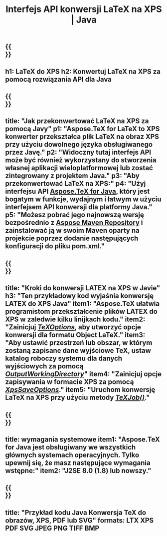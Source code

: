 ﻿---
translation: true
template: /_templates/_conversion-child-java.md
title: Interfejs API konwersji LaTeX na XPS | Java
description: Funkcjonalność konwersji LaTeX na XPS. Zintegruj tę lokalną bibliotekę Java ze swoim projektem lub użyj aplikacji wieloplatformowych, aby przekonwertować LaTeX na XPS.
keywords: lateks do xps api java, integracja latex2xps
url: /java/conversion/latex-to-xps/
family: tex
platformtag: java
feature: conversion
informat: LATEX
outformat: XPS
otherformats: PNG JPEG TIFF BMP PDF SVG
---

{{<section banner>}}
---
h1: LaTeX do XPS
h2: Konwertuj LaTeX na XPS za pomocą rozwiązania API dla Java
---

{{<section overview>}}
---
title: "Jak przekonwertować LaTeX na XPS za pomocą Javy"
p1: "Aspose.TeX for LaTeX to XPS konwerter przekształca plik LaTeX na obraz XPS przy użyciu dowolnego języka obsługiwanego przez Javę."
p2: "Widoczny tutaj interfejs API może być również wykorzystany do stworzenia własnej aplikacji wieloplatformowej lub zostać zintegrowany z projektem Java."
p3: "Aby przekonwertować LaTeX na XPS:"
p4: "Użyj interfejsu API [Aspose.TeX for Java](https://products.aspose.com/tex/java), który jest bogatym w funkcje, wydajnym i łatwym w użyciu interfejsem API konwersji dla platformy Java."
p5: "Możesz pobrać jego najnowszą wersję bezpośrednio z [Aspose Maven Repository](https://repository.aspose.com/tex/) i zainstalować ją w swoim Maven oparty na projekcie poprzez dodanie następujących konfiguracji do pliku pom.xml."
---

{{<section feature1>}}
---
title: "Kroki do konwersji LATEX na XPS w Javie"
h3: "Ten przykładowy kod wyjaśnia konwersję LATEX do XPS Java"
item1: "Aspose.TeX ułatwia programistom przekształcenie plików LATEX do XPS w zaledwie kilku linijkach kodu."
item2: "Zainicjuj [*TeXOptions*](https://reference.aspose.com/tex/java/com.aspose.tex/TeXOptions), aby utworzyć opcje konwersji dla formatu Object LaTeX."
item3: "Aby ustawić przestrzeń lub obszar, w którym zostaną zapisane dane wyjściowe TeX, ustaw katalog roboczy systemu dla danych wyjściowych za pomocą [*OutputWorkingDirectory*](https://reference.aspose.com/tex/java/com.aspose.tex/TeXOptions#getOutputWorkingDirectory--)"
item4: "Zainicjuj opcje zapisywania w formacie XPS za pomocą [*XpsSaveOptions*](https://reference.aspose.com/tex/java/com.aspose.tex.rendering/XpsSaveOptions)."
item5: "Uruchom konwersję LaTeX na XPS przy użyciu metody [*TeXJob()*](https://reference.aspose.com/tex/java/com.aspose.tex/TeXJob)."
---

{{<section feature2>}}
---
title: wymagania systemowe
item1: "Aspose.TeX for Java jest obsługiwany we wszystkich głównych systemach operacyjnych. Tylko upewnij się, że masz następujące wymagania wstępne:"
item2: "J2SE 8.0 (1.8) lub nowszy."
---

{{<section widget>}}
---
title: "Przykład kodu Java Konwersja TeX do obrazów, XPS, PDF lub SVG"
formats: LTX XPS PDF SVG JPEG PNG TIFF BMP
---